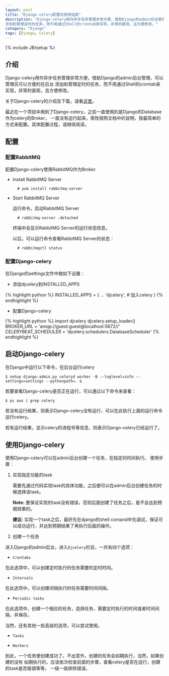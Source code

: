 ```yaml
---
layout: post
title: "Django-celery配置及使用指南"
description: "Django-celery用作异步任务管理非常方便，借助Django的admin后台管理，可以管理员可以方便的在后台
添加和管理定时的任务，而不用通过Shell的crontab来实现，非常的直观，且方便修改。"
category: "Django"
tags: [Django, Celery]
---
```

{% include JB/setup %}

## 介绍
Django-celery用作异步任务管理非常方便，借助Django的admin后台管理，可以管理员可以方便的在后台
添加和管理定时的任务，而不用通过Shell的crontab来实现，非常的直观，且方便修改。

关于Django-celery的介绍及下载，请看[这里](https://pypi.python.org/pypi/django-celery)。

最近在一个项目中用到了Django-celery，之前一直使用的是Django的Database作为celery的Broker，
一直没有运行起来，索性按照文档中的说明，按最简单的方式来配置。具体配置过程，请继续阅读。

## 配置
### 配置RabbitMQ

配置Django-celery使用RabbitMQ作为Broker.

* Install RabbitMQ Server

        # yum install rabbitmq-server

* Start RabbitMQ Server

    运行命令，启动RabbitMQ Server

        # rabbitmq-server -detached

    终端中会显示RabbitMQ Server的运行状态信息。

    以后，可以运行命令查看RabbitMQ Server的状态：

        # rabbitmqctl status

### 配置Django-celery
在Django的settings文件中做如下设置：

* 添加djcelery到INSTALLED_APPS

{% highlight python %}
INSTALLED_APPS = {
  ...
  'djcelery',          # 加入celery
}
{% endhighlight %}


* 配置Django-celery

{% highlight python %}
import djcelery
djcelery.setup_loader()
BROKER_URL = 'amqp://guest:guest@localhost:5672//'
CELERYBEAT_SCHEDULER = 'djcelery.schedulers.DatabaseScheduler'
{% endhighlight %}

## 启动Django-celery

在Django中运行以下命令，在后台运行celery

    $ nohup django-admin.py celeryd worker -B --loglevel=info --settings=settings --pythonpath=. &


若要查看Django-celery是否正在运行，可以通过以下命令来查看：

    $ ps aux | grep celery

若没有运行结果，则表示Django-celery没有运行，可以在此执行上面的运行命令运行celery。

若有运行结果，显示celery的进程号等信息，则表示Django-celery已经运行了。

## 使用Django-celery
使用Django-celery可以在admin后台创建一个任务，在指定的时间执行。
使用步骤：

1. 实现指定功能的task

    需要先通过代码实现task的具体功能，之后便可以在admin后台创建任务的时候选择该task。

    **Note:** 要保证实现的task没有错误，否则后面创建了任务之后，是不会达到预期效果的。
    
    **建议:** 实现一个task之后，最好先在django的shell comand中先调试，保证可以成功运行，并达到预期结果了再执行后面的操作。

2. 创建一个任务

进入Django的admin后台，进入`Djcelery`栏目，一共有四个选项：

* `Crontabs`

在此选项中，可以创建定时执行的任务需要的定时时间。

* `Intervals`

在此选项中，可以创建间隔执行的任务需要时间间隔。

* `Periodic tasks`

在此选项中，创建一个相应的任务，选择任务，需要定时执行的时间或者时间间隔，并保存。

当然，还有其他一些高级的选项，可以尝试使用。

* `Tasks`

* `Workers`

到此，一个任务便创建成功了。不出意外，创建的任务会如期执行，当然，如果创建的没有
如期执行的，应该依次检查前面的步骤，查看celery是否在运行，创建的task是否报错等等，
一级一级排除错误。

